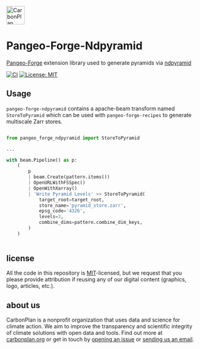<p align="left" >
<a href='https://carbonplan.org'>
<picture>
  <source media="(prefers-color-scheme: dark)" srcset="https://carbonplan-assets.s3.amazonaws.com/monogram/light-small.png">
  <img alt="CarbonPlan monogram." height="48" src="https://carbonplan-assets.s3.amazonaws.com/monogram/dark-small.png">
</picture>
</a>
</p>

# Pangeo-Forge-Ndpyramid

[Pangeo-Forge](https://pangeo-forge.readthedocs.io/en/latest/) extension library used to generate pyramids via [ndpyramid](https://github.com/carbonplan/ndpyramid)

[![CI](https://github.com/carbonplan/python-project-template/actions/workflows/main.yaml/badge.svg)](https://github.com/carbonplan/python-project-template/actions/workflows/main.yaml)
[![License: MIT](https://img.shields.io/badge/License-MIT-blue.svg)](https://opensource.org/licenses/MIT)

## Usage

`pangeo-forge-ndpyramid` contains a apache-beam transform named `StoreToPyramid` which can be used with `pangeo-forge-recipes` to generate multiscale Zarr stores.
```python

from pangeo_forge_ndpyramid import StoreToPyramid

...

with beam.Pipeline() as p:
    (
        p
        | beam.Create(pattern.items())
        | OpenURLWithFSSpec()
        | OpenWithXarray()
        | 'Write Pyramid Levels' >> StoreToPyramid(
            target_root=target_root,
            store_name='pyramid_store.zarr',
            epsg_code='4326',
            levels=3,
            combine_dims=pattern.combine_dim_keys,
        )
    )
    


``` 

## license

All the code in this repository is [MIT](https://choosealicense.com/licenses/mit/)-licensed, but we request that you please provide attribution if reusing any of our digital content (graphics, logo, articles, etc.).

## about us

CarbonPlan is a nonprofit organization that uses data and science for climate action. We aim to improve the transparency and scientific integrity of climate solutions with open data and tools. Find out more at [carbonplan.org](https://carbonplan.org/) or get in touch by [opening an issue](https://github.com/carbonplan/python-project-template/issues/new) or [sending us an email](mailto:hello@carbonplan.org).
